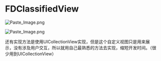 # FDClassifiedView
![Paste_Image.png](http://upload-images.jianshu.io/upload_images/1787970-0ed09f8d19985007.png?imageMogr2/auto-orient/strip%7CimageView2/2/w/1240)

![Paste_Image.png](http://upload-images.jianshu.io/upload_images/1787970-351955bb79850c99.png?imageMogr2/auto-orient/strip%7CimageView2/2/w/1240)

还有实现方法是使用UICollectionView实现，但是这个自定义视图只是用来展示，没有涉及用户交互，所以就用自己最熟悉的方法去实现，缩短开发时间。（很少用到UICollectionView）
